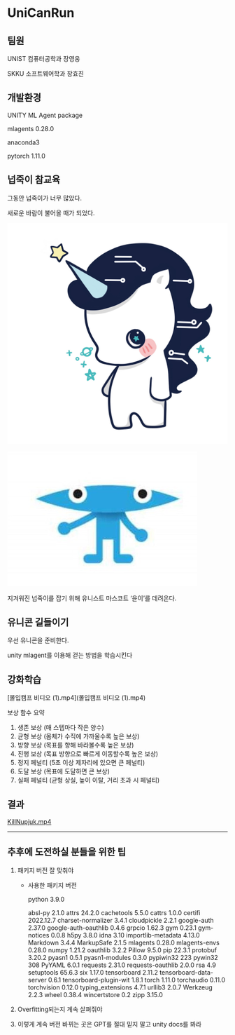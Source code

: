 # UniCanRun

## 팀원

UNIST 컴퓨터공학과 장영웅

SKKU 소프트웨어학과 장효진

## 개발환경

UNITY ML Agent package

mlagents  0.28.0

anaconda3

pytorch 1.11.0

## 넙죽이 참교육

그동안 넙죽이가 너무 많았다.

새로운 바람이 불어올 때가 되었다.

![윤이.jpg](윤이.jpg)

![넙죽이.jpeg](넙죽이.jpeg)

지겨워진 넙죽이를 잡기 위해 유니스트 마스코트 ‘윤이’를 데려온다.

## 유니콘 길들이기

우선 유니콘을 준비한다.

unity mlagent를 이용해 걷는 방법을 학습시킨다

## 강화학습

[몰입캠프 비디오  (1).mp4](몰입캠프 비디오 (1).mp4)

보상 함수 요약

1. 생존 보상 (매 스텝마다 작은 양수)
2. 균형 보상 (몸체가 수직에 가까울수록 높은 보상)
3. 방향 보상 (목표를 향해 바라볼수록 높은 보상)
4. 진행 보상 (목표 방향으로 빠르게 이동할수록 높은 보상)
5. 정지 페널티 (5초 이상 제자리에 있으면 큰 페널티)
6. 도달 보상 (목표에 도달하면 큰 보상)
7. 실패 페널티 (균형 상실, 높이 이탈, 거리 초과 시 페널티)

## 결과

[KillNupjuk.mp4](https://prod-files-secure.s3.us-west-2.amazonaws.com/f6cb388f-3934-47d6-9928-26d2e10eb0fc/94f0b809-f768-4916-8a0d-31fba34968a3/KillNupjuk.mp4)

---

## 추후에 도전하실 분들을 위한 팁

1. 패키지 버전 잘 맞춰야
    - 사용한 패키지 버전
        
        python 3.9.0
        
        absl-py                 2.1.0
        attrs                   24.2.0
        cachetools              5.5.0
        cattrs                  1.0.0
        certifi                 2022.12.7
        charset-normalizer      3.4.1
        cloudpickle             2.2.1
        google-auth             2.37.0
        google-auth-oauthlib    0.4.6
        grpcio                  1.62.3
        gym                     0.23.1
        gym-notices             0.0.8
        h5py                    3.8.0
        idna                    3.10
        importlib-metadata      4.13.0
        Markdown                3.4.4
        MarkupSafe              2.1.5
        mlagents                0.28.0
        mlagents-envs           0.28.0
        numpy                   1.21.2
        oauthlib                3.2.2
        Pillow                  9.5.0
        pip                     22.3.1
        protobuf                3.20.2
        pyasn1                  0.5.1
        pyasn1-modules          0.3.0
        pypiwin32               223
        pywin32                 308
        PyYAML                  6.0.1
        requests                2.31.0
        requests-oauthlib       2.0.0
        rsa                     4.9
        setuptools              65.6.3
        six                     1.17.0
        tensorboard             2.11.2
        tensorboard-data-server 0.6.1
        tensorboard-plugin-wit  1.8.1
        torch                   1.11.0
        torchaudio              0.11.0
        torchvision             0.12.0
        typing_extensions       4.7.1
        urllib3                 2.0.7
        Werkzeug                2.2.3
        wheel                   0.38.4
        wincertstore            0.2
        zipp                    3.15.0
        
2. Overfitting되는지 계속 살펴줘야
3. 이렇게 계속 버전 바뀌는 곳은 GPT를 절대 믿지 말고 unity docs를 봐라
